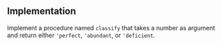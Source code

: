 ## Implementation

Implement a procedure named `classify` that takes a number as argument and return either `'perfect`,
`'abundant`, or `'deficient`.

